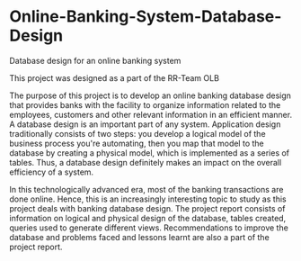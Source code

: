 # Online-Banking-System-Database-Design
Database design for an online banking system

This project was designed as a part of the RR-Team OLB 

The purpose of this project is to develop an online banking database design that provides banks with the facility to organize information related to the employees, customers and other relevant information in an efficient manner. A database design is an important part of any system. Application design traditionally consists of two steps: you develop a logical model of the business process you're automating, then you map that model to the database by creating a physical model, which is implemented as a series of tables. Thus, a database design definitely makes an impact on the overall efficiency of a system.

In this technologically advanced era, most of the banking transactions are done online. Hence, this is an increasingly interesting topic to study as this project deals with banking database design. The project report consists of information on logical and physical design of the database, tables created, queries used to generate different views. Recommendations to improve the database and problems faced and lessons learnt are also a part of the project report.

